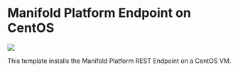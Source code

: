 # Manifold Platform Endpoint on CentOS

<a href="https://portal.azure.com/#create/Microsoft.Template/uri/https%3A%2F%2Fraw.githubusercontent.com%2Ftpinckard%2Fazure-quickstart-templates%2Fmaster%2Fmanifold-endpoint%2Fazuredeploy.json" target="_blank"><img src="http://azuredeploy.net/deploybutton.png"/></a>

This template installs the Manifold Platform REST Endpoint on a CentOS VM.
